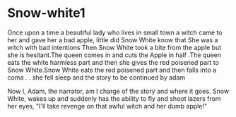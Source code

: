# Snow-white1
Once upon a time a beautiful lady who lives in small town
a witch came to her and gave her a bad apple, little did Snow White know that
She was a witch with bad intentions
Then Snow White took a bite from the apple but she is hesitant.The queen comes in and cuts the Apple in half .The queen eats the white harmless part and then she gives the red poisened part to Snow White.Snow White eats the red poisened part and then falls into a coma . . 
she fell sleep and the story to be continued by adam

Now I, Adam, the narrator, am I charge of the story and where it goes.
Snow White, wakes up and suddenly has the ability to fly and shoot lazers from her eyes,
"I'll take revenge on that awful witch and her dumb apple!"
